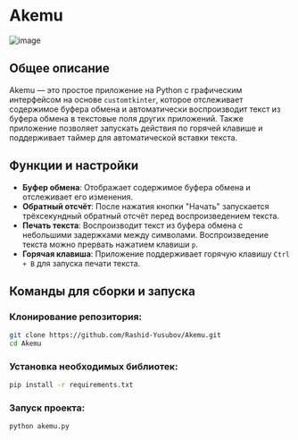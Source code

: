 # Akemu

![image](https://github.com/user-attachments/assets/da2f6833-6c46-4638-bb60-81f184a43324)

## Общее описание
Akemu — это простое приложение на Python с графическим интерфейсом на основе `customtkinter`, которое отслеживает содержимое буфера обмена и автоматически воспроизводит текст из буфера обмена в текстовые поля других приложений. Также приложение позволяет запускать действия по горячей клавише и поддерживает таймер для автоматической вставки текста.

## Функции и настройки

- **Буфер обмена**: Отображает содержимое буфера обмена и отслеживает его изменения.
- **Обратный отсчёт**: После нажатия кнопки "Начать" запускается трёхсекундный обратный отсчёт перед воспроизведением текста.
- **Печать текста**: Воспроизводит текст из буфера обмена с небольшими задержками между символами. Воспроизведение текста можно прервать нажатием клавиши `p`.
- **Горячая клавиша**: Приложение поддерживает горячую клавишу `Ctrl + B` для запуска печати текста.
  
## Команды для сборки и запуска

### Клонирование репозитория:

```bash
git clone https://github.com/Rashid-Yusubov/Akemu.git
cd Akemu
```

### Установка необходимых библиотек:

```bash
pip install -r requirements.txt
```

### Запуск проекта:
```bash
python akemu.py
```
